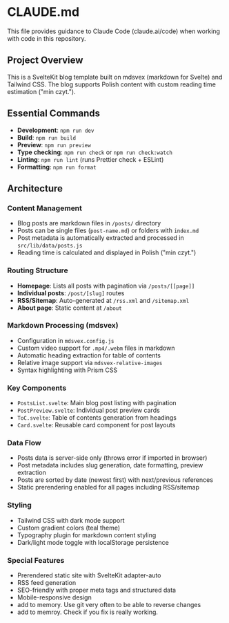 # CLAUDE.md

This file provides guidance to Claude Code (claude.ai/code) when working with code in this repository.

## Project Overview

This is a SvelteKit blog template built on mdsvex (markdown for Svelte) and Tailwind CSS. The blog supports Polish content with custom reading time estimation ("min czyt.").

## Essential Commands

- **Development**: `npm run dev`
- **Build**: `npm run build`
- **Preview**: `npm run preview`
- **Type checking**: `npm run check` or `npm run check:watch`
- **Linting**: `npm run lint` (runs Prettier check + ESLint)
- **Formatting**: `npm run format`

## Architecture

### Content Management

- Blog posts are markdown files in `/posts/` directory
- Posts can be single files (`post-name.md`) or folders with `index.md`
- Post metadata is automatically extracted and processed in `src/lib/data/posts.js`
- Reading time is calculated and displayed in Polish ("min czyt.")

### Routing Structure

- **Homepage**: Lists all posts with pagination via `/posts/[[page]]`
- **Individual posts**: `/post/[slug]` routes
- **RSS/Sitemap**: Auto-generated at `/rss.xml` and `/sitemap.xml`
- **About page**: Static content at `/about`

### Markdown Processing (mdsvex)

- Configuration in `mdsvex.config.js`
- Custom video support for `.mp4/.webm` files in markdown
- Automatic heading extraction for table of contents
- Relative image support via `mdsvex-relative-images`
- Syntax highlighting with Prism CSS

### Key Components

- `PostsList.svelte`: Main blog post listing with pagination
- `PostPreview.svelte`: Individual post preview cards
- `ToC.svelte`: Table of contents generation from headings
- `Card.svelte`: Reusable card component for post layouts

### Data Flow

- Posts data is server-side only (throws error if imported in browser)
- Post metadata includes slug generation, date formatting, preview extraction
- Posts are sorted by date (newest first) with next/previous references
- Static prerendering enabled for all pages including RSS/sitemap

### Styling

- Tailwind CSS with dark mode support
- Custom gradient colors (teal theme)
- Typography plugin for markdown content styling
- Dark/light mode toggle with localStorage persistence

### Special Features

- Prerendered static site with SvelteKit adapter-auto
- RSS feed generation
- SEO-friendly with proper meta tags and structured data
- Mobile-responsive design
- add to memory. Use git very often to be able to reverse changes
- add to memroy. Check if you fix is really working.